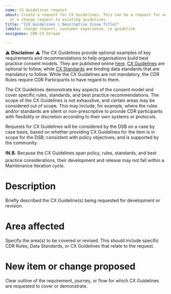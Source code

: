 ```yaml
---
name: CX Guidelines request
about: Create a request for CX Guidelines. This can be a request for new guidelines
  or a change request to existing guidelines.
title: "[CX Guidelines | Descriptive Issue Title]"
labels: change request, consumer experience, cx guideline
assignees: CDR-CX-Stream

---
```


<!--- Start disclaimer: do not delete --->
:warning: **Disclaimer** :warning:
The CX Guidelines provide optional examples of key requirements and recommendations to help organisations build best practice consent models. They are published online [here](https://d61cds.notion.site/). [CX Guidelines](https://d61cds.notion.site/) are optional to follow, while [CX Standards](https://consumerdatastandardsaustralia.github.io/standards/#consumer-experience) are binding data standards that are mandatory to follow. While the CX Guidelines are not mandatory, the CDR Rules require CDR Participants to have regard to them.

The CX Guidelines demonstrate key aspects of the consent model and cover specific rules, standards, and best practice recommendations. The scope of the CX Guidelines is not exhaustive, and certain areas may be considered out of scope. This may include, for example, where the rules and/or standards are silent or non-prescriptive to provide CDR participants with flexibility or discretion according to their own systems or protocols.

Requests for CX Guidelines will be considered by the DSB on a case by case basis, based on whether providing CX Guidelines for the item is in scope for the DSB; consistent with policy objectives; and is supported by the community.

:heavy_exclamation_mark:**N.B.** Because the CX Guidelines span policy, rules, standards, and best practice considerations, their development and release may not fall within a Maintenance Iteration cycle.
<!--- end disclaimer --->

# Description
Briefly described the CX Guideline(s) being requested for development or revision.

# Area affected
Specify the area(s) to be covered or revised. This should include specific CDR Rules, Data Standards, or CX Guidelines that relate to the request.

# New item or change proposed
Clear outline of the requirement, journey, or flow for which CX Guidelines are requested to cover or demonstrate.

